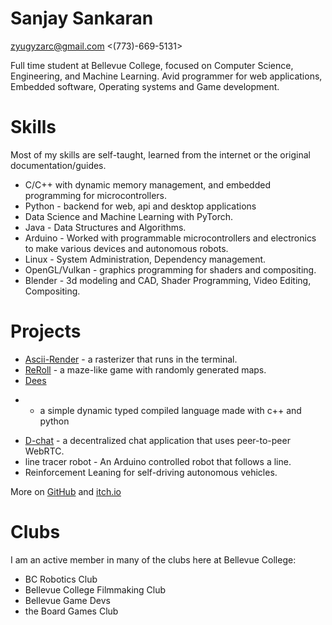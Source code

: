 # Sanjay Sankaran

<zyugyzarc@gmail.com> <(773)-669-5131>

Full time student at Bellevue College, focused on Computer Science, Engineering, and Machine Learning. Avid programmer for web applications, Embedded software, Operating systems and Game development.

# Skills
Most of my skills are self-taught, learned from the internet or the original documentation/guides.

* C/C++ with dynamic memory management, and embedded programming for microcontrollers.
* Python - backend for web, api and desktop applications
* Data Science and Machine Learning with PyTorch.
* Java - Data Structures and Algorithms.
* Arduino - Worked with programmable microcontrollers and electronics to make various devices and autonomous robots.
* Linux - System Administration, Dependency management.
* OpenGL/Vulkan - graphics programming for shaders and compositing.
* Blender - 3d modeling and CAD, Shader Programming, Video Editing, Compositing.

# Projects
* [Ascii-Render](https://github.com/zyugyzarc/ascii-render) - a rasterizer that runs in the terminal.
* [ReRoll](https://zyugyzarc.itch.io/reroll) - a maze-like game with randomly generated maps.
* [Dees](https://github.com/zyugyzarc/dees)
- - a simple dynamic typed compiled language made with c++ and python
* [D-chat](https://github.com/zyugyzarc/d-chat) - a decentralized chat application that uses peer-to-peer WebRTC.
* line tracer robot - An Arduino controlled robot that follows a line.
* Reinforcement Leaning for self-driving autonomous vehicles.

More on [GitHub](https://github.com/zyugyzarc) and [itch.io](https://zyugyzarc.itch.io)

# Clubs
I am an active member in many of the clubs here at Bellevue College:

* BC Robotics Club
* Bellevue College Filmmaking Club
* Bellevue Game Devs
* the Board Games Club

